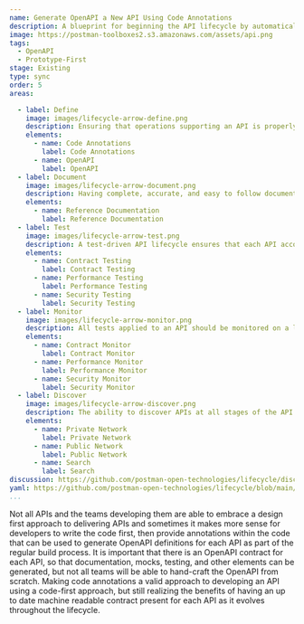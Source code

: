 ```yaml
---
name: Generate OpenAPI a New API Using Code Annotations
description: A blueprint for beginning the API lifecycle by automatically generating an OpenAPI.
image: https://postman-toolboxes2.s3.amazonaws.com/assets/api.png
tags:
  - OpenAPI
  - Prototype-First
stage: Existing
type: sync
order: 5
areas:

  - label: Define
    image: images/lifecycle-arrow-define.png
    description: Ensuring that operations supporting an API is properly defined, as well as what is needed to properly design and bring an API to life. A little planning and organization at this step of an APIs journey can go a long way towards ensuring the overall health and velocity of an API, and the applications that depend on this internal, partner, or public API.
    elements:
      - name: Code Annotations
        label: Code Annotations  
      - name: OpenAPI
        label: OpenAPI            
  - label: Document
    image: images/lifecycle-arrow-document.png
    description: Having complete, accurate, and easy to follow document is essential for all APIs, helping alleviate the number one pain point for API consumers when it comes to onboarding with an API, as well as expanding the number of API paths an application puts to work, making API documentation one of the most important areas of the API lifecycle.
    elements:
      - name: Reference Documentation
        label: Reference Documentation    
  - label: Test
    image: images/lifecycle-arrow-test.png
    description: A test-driven API lifecycle ensures that each API accomplishes the intended purpose it was developed for, providing manual and automated ways to ensure an API hasn't changed unexpectedly, is as performant as required, and meets the security expectations of everyone involved, helping establish a high quality of service consistently across all APIs.
    elements:
      - name: Contract Testing
        label: Contract Testing   
      - name: Performance Testing
        label: Performance Testing   
      - name: Security Testing
        label: Security Testing  
  - label: Monitor
    image: images/lifecycle-arrow-monitor.png
    description: All tests applied to an API should be monitored on a logical schedule and from relevant geographic regions, monitoring that APIs aren't breaking their contract, falling below their agreed upon service level agreement (SLA), or becoming a security risk, helping automate the quality of service across APIs in a way that allows teams to be as productive as possible.
    elements:
      - name: Contract Monitor
        label: Contract Monitor   
      - name: Performance Monitor
        label: Performance Monitor   
      - name: Security Monitor
        label: Security Monitor                  
  - label: Discover
    image: images/lifecycle-arrow-discover.png
    description: The ability to discover APIs at all stages of the API lifecycle is key to reduce redundancy across operations, helping teams find existing APIs before they develop new ones, and properly match API consumers with the right APIs, supporting documentation, relevant workflows, and the feedback loops that exist as part of the operation of APIs internally within the enterprise, or externally with 3rd party developers. 
    elements:
      - name: Private Network
        label: Private Network   
      - name: Public Network
        label: Public Network   
      - name: Search
        label: Search   
discussion: https://github.com/postman-open-technologies/lifecycle/discussions/15 
yaml: https://github.com/postman-open-technologies/lifecycle/blob/main/_blueprints/generate-openapi-from-code-annotations.md 
...
```

Not all APIs and the teams developing them are able to embrace a design first approach to delivering APIs and sometimes it makes more sense for developers to write the code first, then provide annotations within the code that can be used to generate OpenAPI definitions for each API as part of the regular build process. It is important that there is an OpenAPI contract for each API, so that documentation, mocks, testing, and other elements can be generated, but not all teams will be able to hand-craft the OpenAPI from scratch. Making code annotations a valid approach to developing an API using a code-first approach, but still realizing the benefits of having an up to date machine readable contract present for each API as it evolves throughout the lifecycle.